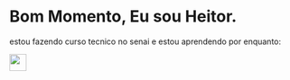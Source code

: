 <head>
  <link rel="stylesheet" type='text/css' href="https://cdn.jsdelivr.net/gh/devicons/devicon@latest/devicon.min.css" />
</head>
<style>
   .icones{
    width:30px
    };
</style>

<h1>
  Bom Momento, Eu sou Heitor.
</h1>
<p>
  estou fazendo curso tecnico no senai e estou aprendendo por enquanto:
  <br>
</p>
<img class="icones" src="https://cdn.jsdelivr.net/gh/devicons/devicon@latest/icons/css3/css3-plain-wordmark.svg" />

